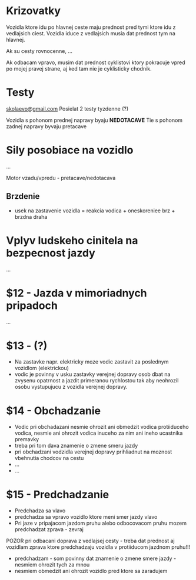 
# Krizovatky

Vozidla ktore idu po hlavnej ceste maju prednost pred tymi ktore idu z vedlajsich ciest.
Vozidla iduce z vedlajsich musia dat prednost tym na hlavnej.

Ak su cesty rovnocenne, ...

Ak odbacam vpravo, musim dat prednost cyklistovi ktory pokracuje vpred po mojej pravej strane, aj ked tam nie je cyklisticky chodnik. 

# Testy

skolaevo@gmail.com
Posielat 2 testy tyzdenne (?)

Vozidla s pohonom prednej napravy byaju **NEDOTACAVE**
Tie s pohonom zadnej napravy byvaju pretacave

# Sily posobiace na vozidlo

...

Motor vzadu/vpredu - pretacave/nedotacava

## Brzdenie
- usek na zastavenie vozidla = reakcia vodica + oneskoreniee brz + brzdna draha

# Vplyv ludskeho cinitela na bezpecnost jazdy

...

# $12 - Jazda v mimoriadnych pripadoch

...
# $13 - (?)
- Na zastavke napr. elektricky moze vodic zastavit za poslednym vozidlom (elektrickou)
- vodic je povinny v usku zastavky verejnej dopravy osob dbat na zvysenu opatrnost a jazdit primeranou rychlostou tak aby neohrozil osobu vystupujucu z vozidla verejnej dopravy. 
# $14 - Obchadzanie
- Vodic pri obchadazani nesmie ohrozit ani obmedzit vodica protiiduceho vodica, nesmie ani ohrozit vodica inuceho za nim ani ineho ucastnika premavky
- treba pri tom dava znamenie o zmene smeru jazdy
- pri obchadzani vodzidla verejnej dopravy prihliadnut na moznost vbehnutia chodcov na cestu
- ...
- ...
# $15 - Predchadzanie

- Predchadza sa vlavo
- predchadza sa vpravo vozidlo ktore meni smer jazdy vlavo
- Pri jaze v pripajacom jazdom pruhu alebo odbocovacom pruhu mozem predchadzat zprava - zevraj

POZOR pri odbacani doprava z vedlajsej cesty - treba dat prednost aj vozidlam zprava ktore predchadzaju vozidla v protiiducom jazdnom pruhu!!!

- predchadzam - som povinny dat znamenie o zmene smere jazdy - nesmiem ohrozit tych za mnou
- nesmiem obmedzit ani ohrozit vozidlo pred ktore sa zaradujem 
